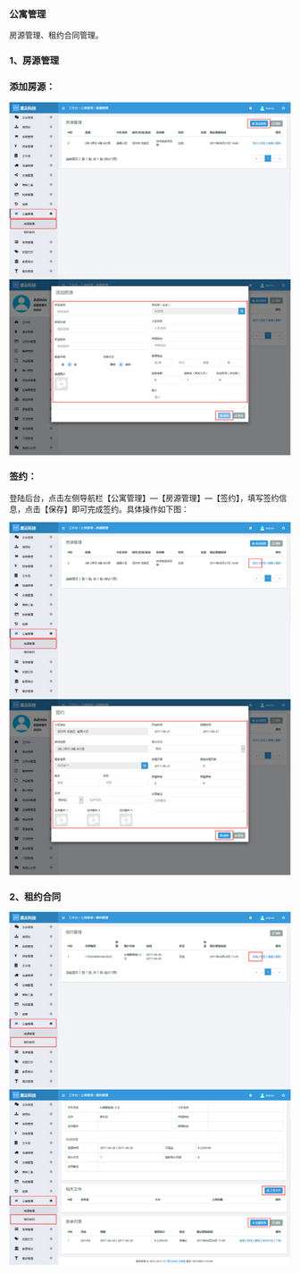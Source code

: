 ### 公寓管理

房源管理、租约合同管理。

### 1、房源管理

### 添加房源：

![](/assets/房源管理01.jpg)![](/assets/房源管理02.jpg)

### 签约：

登陆后台，点击左侧导航栏【公寓管理】—【房源管理】—【签约】，填写签约信息，点击【保存】即可完成签约。具体操作如下图：

![](/assets/房源管理03.jpg)![](/assets/房源管理04.jpg)

### 2、租约合同

![](/assets/租约合同01.jpg)![](/assets/租约合同02.jpg)



